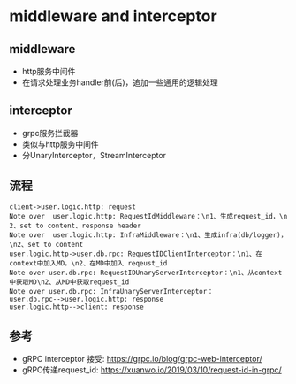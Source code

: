 # middleware and interceptor
## middleware
- http服务中间件
- 在请求处理业务handler前(后)，追加一些通用的逻辑处理
## interceptor
- grpc服务拦截器
- 类似与http服务中间件
- 分UnaryInterceptor，StreamInterceptor

## 流程
```sequence
client->user.logic.http: request
Note over  user.logic.http: RequestIdMiddleware：\n1、生成request_id，\n 2、set to content、response header
Note over  user.logic.http: InfraMiddleware：\n1、生成infra(db/logger)，\n2、set to content
user.logic.http->user.db.rpc: RequestIDClientInterceptor：\n1、在context中加入MD，\n2、在MD中加入 reqeust_id
Note over user.db.rpc: RequestIDUnaryServerInterceptor：\n1、从context中获取MD\n2、从MD中获取request_id
Note over user.db.rpc: InfraUnaryServerInterceptor：
user.db.rpc-->user.logic.http: response
user.logic.http-->client: response
```



## 参考
- gRPC interceptor 接受: https://grpc.io/blog/grpc-web-interceptor/
- gRPC传递request_id: https://xuanwo.io/2019/03/10/request-id-in-grpc/